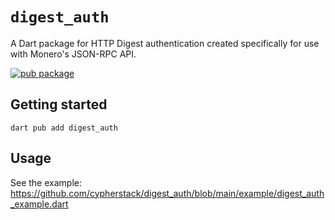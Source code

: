 # `digest_auth`

A Dart package for HTTP Digest authentication created specifically for use with 
Monero's JSON-RPC API.

[![pub package](https://img.shields.io/pub/v/digest_auth.svg)](https://pub.dartlang.org/packages/digest_auth)

## Getting started

```
dart pub add digest_auth
```

## Usage

See the example: https://github.com/cypherstack/digest_auth/blob/main/example/digest_auth_example.dart
